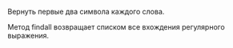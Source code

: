 Вернуть первые два символа каждого слова.

Метод findall возвращает списком все вхождения регулярного выражения.
